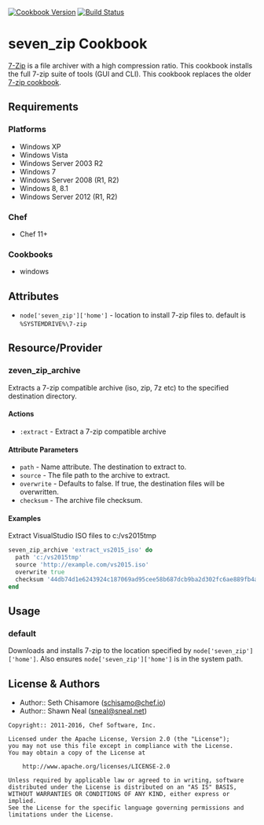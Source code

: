 [![Cookbook Version](http://img.shields.io/cookbook/v/seven_zip.svg)](https://supermarket.chef.io/cookbooks/seven_zip)
[![Build Status](https://secure.travis-ci.org/daptiv/seven_zip.png)](http://travis-ci.org/daptiv/seven_zip)

seven_zip Cookbook
==============
[7-Zip](http://www.7-zip.org/) is a file archiver with a high compression ratio. This cookbook installs the full 7-zip suite of tools (GUI and CLI). This cookbook replaces the older [7-zip cookbook](https://github.com/sneal/7-zip).


Requirements
------------
### Platforms
- Windows XP
- Windows Vista
- Windows Server 2003 R2
- Windows 7
- Windows Server 2008 (R1, R2)
- Windows 8, 8.1
- Windows Server 2012 (R1, R2)

### Chef
- Chef 11+

### Cookbooks
- windows


Attributes
----------
- `node['seven_zip']['home']` - location to install 7-zip files to.  default is `%SYSTEMDRIVE%\7-zip`


Resource/Provider
-----------------
### zeven_zip_archive

Extracts a 7-zip compatible archive (iso, zip, 7z etc) to the specified destination directory.

#### Actions
- `:extract` - Extract a 7-zip compatible archive

#### Attribute Parameters
- `path` - Name attribute. The destination to extract to.
- `source` - The file path to the archive to extract.
- `overwrite` - Defaults to false. If true, the destination files will be overwritten.
- `checksum` - The archive file checksum.

#### Examples
Extract VisualStudio ISO files to c:/vs2015tmp

```ruby
seven_zip_archive 'extract_vs2015_iso' do
  path 'c:/vs2015tmp'
  source 'http://example.com/vs2015.iso'
  overwrite true
  checksum '44db74d1e6243924c187069ad95cee58b687dcb9ba2d302fc6ae889fb4ae7694'
end
```


Usage
-----
### default
Downloads and installs 7-zip to the location specified by `node['seven_zip']['home']`.  Also ensures `node['seven_zip']['home']` is in the system path.


License & Authors
-----------------
- Author:: Seth Chisamore (<schisamo@chef.io>)
- Author:: Shawn Neal (<sneal@sneal.net>)

```text
Copyright:: 2011-2016, Chef Software, Inc.

Licensed under the Apache License, Version 2.0 (the "License");
you may not use this file except in compliance with the License.
You may obtain a copy of the License at

    http://www.apache.org/licenses/LICENSE-2.0

Unless required by applicable law or agreed to in writing, software
distributed under the License is distributed on an "AS IS" BASIS,
WITHOUT WARRANTIES OR CONDITIONS OF ANY KIND, either express or implied.
See the License for the specific language governing permissions and
limitations under the License.
```
